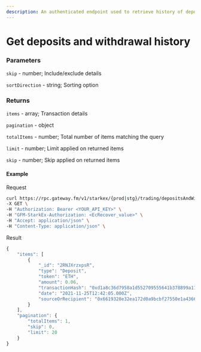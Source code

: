 ```yaml
---
description: An authenticated endpoint used to retrieve history of deposits and withdrawals
---
```

# Get deposits and withdrawal history

### **Parameters**
`skip` - number; Include/exclude details

`sortDirection` - string; Sorting option

### **Returns**

`items` - array; Transaction details

`pagination` - object

`totalItems` - number; Total number of items matching the query

`limit` - number; Limit applied on returned items

`skip` - number; Skip applied on returned items

#### **Example**

Request

```bash
curl https://rpc.gateway.fm/v1/starkex/{prod|stg}/trading/depositsAndWithdrawals?skip=0&sortDirection=DESC \
-X GET \
-H "Authorization: Bearer <YOUR_API_KEY>" \
-H "GFM-StarkEx-Authorization: <EcRecover_value>" \
-H "Accept: application/json" \
-H "Content-Type: application/json" \  
```


Result

```javascript
{
    "items": [
        {
            "_id": "2RNJXrzxpsR",
            "type": "Deposit",
            "token": "ETH",
            "amount": 0.06,
            "transactionHash": "0xd1a8c36d7958a1d552709555641b378899a1119bb8a8a2a5d9669e545cb63427",
            "date": "2021-11-25T12:42:05.000Z",
            "sourceOrRecipient": "0x6619328e32ea172d0a9bcbf27550e1a43663ec44"
        }
    ],
    "pagination": {
        "totalItems": 1,
        "skip": 0,
        "limit": 20
    }
}